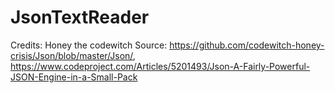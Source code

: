 ﻿# JsonTextReader
Credits: Honey the codewitch
Source: https://github.com/codewitch-honey-crisis/Json/blob/master/Json/, https://www.codeproject.com/Articles/5201493/Json-A-Fairly-Powerful-JSON-Engine-in-a-Small-Pack